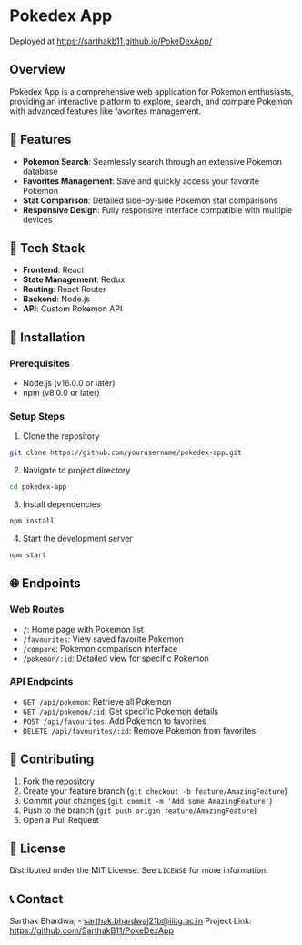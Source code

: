 # Pokedex App
Deployed at https://sarthakb11.github.io/PokeDexApp/
## Overview
Pokedex App is a comprehensive web application for Pokemon enthusiasts, providing an interactive platform to explore, search, and compare Pokemon with advanced features like favorites management.

## 🌟 Features
- **Pokemon Search**: Seamlessly search through an extensive Pokemon database
- **Favorites Management**: Save and quickly access your favorite Pokemon
- **Stat Comparison**: Detailed side-by-side Pokemon stat comparisons
- **Responsive Design**: Fully responsive interface compatible with multiple devices

## 🚀 Tech Stack
- **Frontend**: React
- **State Management**: Redux
- **Routing**: React Router
- **Backend**: Node.js
- **API**: Custom Pokemon API

## 🔧 Installation

### Prerequisites
- Node.js (v16.0.0 or later)
- npm (v8.0.0 or later)

### Setup Steps
1. Clone the repository
```bash
git clone https://github.com/yourusername/pokedex-app.git
```

2. Navigate to project directory
```bash
cd pokedex-app
```

3. Install dependencies
```bash
npm install
```

4. Start the development server
```bash
npm start
```

## 🌐 Endpoints

### Web Routes
- `/`: Home page with Pokemon list
- `/favourites`: View saved favorite Pokemon
- `/compare`: Pokemon comparison interface
- `/pokemon/:id`: Detailed view for specific Pokemon

### API Endpoints
- `GET /api/pokemon`: Retrieve all Pokemon
- `GET /api/pokemon/:id`: Get specific Pokemon details
- `POST /api/favourites`: Add Pokemon to favorites
- `DELETE /api/favourites/:id`: Remove Pokemon from favorites

## 🤝 Contributing
1. Fork the repository
2. Create your feature branch (`git checkout -b feature/AmazingFeature`)
3. Commit your changes (`git commit -m 'Add some AmazingFeature'`)
4. Push to the branch (`git push origin feature/AmazingFeature`)
5. Open a Pull Request

## 📄 License
Distributed under the MIT License. See `LICENSE` for more information.

## 📞 Contact
Sarthak Bhardwaj - sarthak.bhardwaj21b@iiitg.ac.in
Project Link: https://github.com/SarthakB11/PokeDexApp
